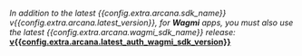 *In addition to the latest {{config.extra.arcana.sdk_name}} v{{config.extra.arcana.latest_version}}, for **Wagmi** apps, you must also use the latest {{config.extra.arcana.wagmi_sdk_name}} release:* [**v{{config.extra.arcana.latest_auth_wagmi_sdk_version}}**](https://www.npmjs.com/package/@arcana/auth-wagmi)
